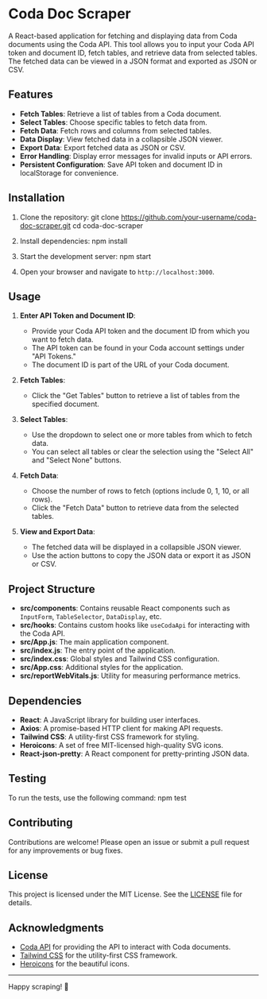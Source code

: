 # Coda Doc Scraper

A React-based application for fetching and displaying data from Coda documents using the Coda API. This tool allows you to input your Coda API token and document ID, fetch tables, and retrieve data from selected tables. The fetched data can be viewed in a JSON format and exported as JSON or CSV.

## Features

- **Fetch Tables**: Retrieve a list of tables from a Coda document.
- **Select Tables**: Choose specific tables to fetch data from.
- **Fetch Data**: Fetch rows and columns from selected tables.
- **Data Display**: View fetched data in a collapsible JSON viewer.
- **Export Data**: Export fetched data as JSON or CSV.
- **Error Handling**: Display error messages for invalid inputs or API errors.
- **Persistent Configuration**: Save API token and document ID in localStorage for convenience.

## Installation

1. Clone the repository:
   git clone https://github.com/your-username/coda-doc-scraper.git
   cd coda-doc-scraper

2. Install dependencies:
   npm install

3. Start the development server:
   npm start

4. Open your browser and navigate to `http://localhost:3000`.

## Usage

1. **Enter API Token and Document ID**:
   - Provide your Coda API token and the document ID from which you want to fetch data.
   - The API token can be found in your Coda account settings under "API Tokens."
   - The document ID is part of the URL of your Coda document.

2. **Fetch Tables**:
   - Click the "Get Tables" button to retrieve a list of tables from the specified document.

3. **Select Tables**:
   - Use the dropdown to select one or more tables from which to fetch data.
   - You can select all tables or clear the selection using the "Select All" and "Select None" buttons.

4. **Fetch Data**:
   - Choose the number of rows to fetch (options include 0, 1, 10, or all rows).
   - Click the "Fetch Data" button to retrieve data from the selected tables.

5. **View and Export Data**:
   - The fetched data will be displayed in a collapsible JSON viewer.
   - Use the action buttons to copy the JSON data or export it as JSON or CSV.

## Project Structure

- **src/components**: Contains reusable React components such as `InputForm`, `TableSelector`, `DataDisplay`, etc.
- **src/hooks**: Contains custom hooks like `useCodaApi` for interacting with the Coda API.
- **src/App.js**: The main application component.
- **src/index.js**: The entry point of the application.
- **src/index.css**: Global styles and Tailwind CSS configuration.
- **src/App.css**: Additional styles for the application.
- **src/reportWebVitals.js**: Utility for measuring performance metrics.

## Dependencies

- **React**: A JavaScript library for building user interfaces.
- **Axios**: A promise-based HTTP client for making API requests.
- **Tailwind CSS**: A utility-first CSS framework for styling.
- **Heroicons**: A set of free MIT-licensed high-quality SVG icons.
- **React-json-pretty**: A React component for pretty-printing JSON data.

## Testing

To run the tests, use the following command:
npm test

## Contributing

Contributions are welcome! Please open an issue or submit a pull request for any improvements or bug fixes.

## License

This project is licensed under the MIT License. See the [LICENSE](LICENSE) file for details.

## Acknowledgments

- [Coda API](https://coda.io/developers/apis/v1) for providing the API to interact with Coda documents.
- [Tailwind CSS](https://tailwindcss.com/) for the utility-first CSS framework.
- [Heroicons](https://heroicons.com/) for the beautiful icons.

---

Happy scraping! 🚀